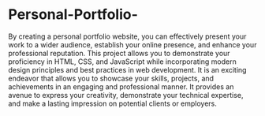 # Personal-Portfolio-
By creating a personal portfolio website, you can effectively present your work to a wider audience, establish your online presence, and enhance your professional reputation. This project allows you to demonstrate your proficiency in HTML, CSS, and JavaScript while incorporating modern design principles and best practices in web development. It is an exciting endeavor that allows you to showcase your skills, projects, and achievements in an engaging and professional manner. It provides an avenue to express your creativity, demonstrate your technical expertise, and make a lasting impression on potential clients or employers.
